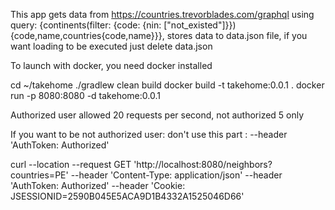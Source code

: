 This app gets data from https://countries.trevorblades.com/graphql using query: {continents(filter: {code: {nin: ["not_existed"]}}){code,name,countries{code,name}}}, stores data to data.json file, if you want loading to be executed just delete data.json

To launch with docker, you need docker installed

cd ~/takehome
./gradlew clean build
docker build -t takehome:0.0.1 .
docker run -p 8080:8080 -d takehome:0.0.1


Authorized user allowed 20 requests per second, not authorized 5 only

If you want to be not authorized user: don't use this part : --header 'AuthToken: Authorized'

curl --location --request GET 'http://localhost:8080/neighbors?countries=PE' --header 'Content-Type: application/json' --header 'AuthToken: Authorized' --header 'Cookie: JSESSIONID=2590B045E5ACA9D1B4332A1525046D66'